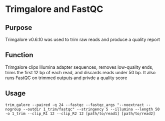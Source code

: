 # Trimgalore and FastQC

## Purpose
Trimgalore v0.6.10 was used to trim raw reads and produce a quality report

## Function

Trimgalore clips Illumina adapter sequences, removes low-quality ends, trims the first 12 bp of each read, and discards reads under 50 bp. It also runs FastQC on trimmed outputs and privde a quality score


## Usage

```
trim_galore --paired -q 24 --fastqc --fastqc_args "--noextract --nogroup --outdir 1_trim/fastqc" --stringency 5 --illumina --length 50
-o 1_trim --clip_R1 12 --clip_R2 12 [path/to/read1] [path/to/read2]
```


